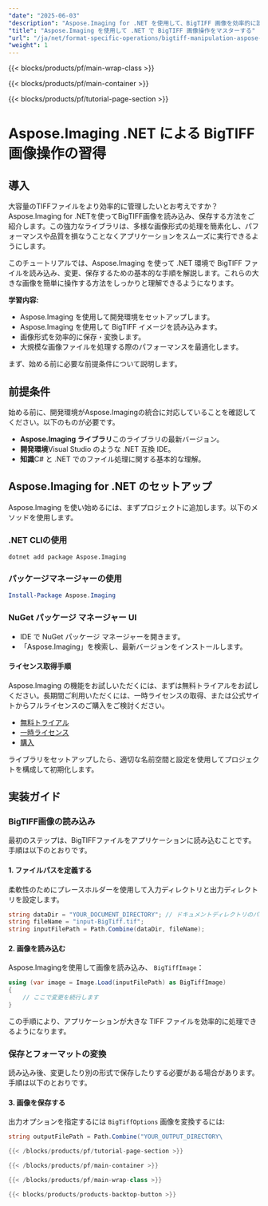 ```yaml
---
"date": "2025-06-03"
"description": "Aspose.Imaging for .NET を使用して、BigTIFF 画像を効率的に読み込み、変更、保存する方法を学びましょう。ステップバイステップのガイドで、アプリケーションのパフォーマンスを向上させましょう。"
"title": "Aspose.Imaging を使用して .NET で BigTIFF 画像操作をマスターする"
"url": "/ja/net/format-specific-operations/bigtiff-manipulation-aspose-imaging-dotnet/"
"weight": 1
---
```


{{< blocks/products/pf/main-wrap-class >}}

{{< blocks/products/pf/main-container >}}

{{< blocks/products/pf/tutorial-page-section >}}
# Aspose.Imaging .NET による BigTIFF 画像操作の習得

## 導入

大容量のTIFFファイルをより効率的に管理したいとお考えですか？Aspose.Imaging for .NETを使ってBigTIFF画像を読み込み、保存する方法をご紹介します。この強力なライブラリは、多様な画像形式の処理を簡素化し、パフォーマンスや品質を損なうことなくアプリケーションをスムーズに実行できるようにします。

このチュートリアルでは、Aspose.Imaging を使って .NET 環境で BigTIFF ファイルを読み込み、変更、保存するための基本的な手順を解説します。これらの大きな画像を簡単に操作する方法をしっかりと理解できるようになります。

**学習内容:**
- Aspose.Imaging を使用して開発環境をセットアップします。
- Aspose.Imaging を使用して BigTIFF イメージを読み込みます。
- 画像形式を効率的に保存・変換します。
- 大規模な画像ファイルを処理する際のパフォーマンスを最適化します。

まず、始める前に必要な前提条件について説明します。

## 前提条件

始める前に、開発環境がAspose.Imagingの統合に対応していることを確認してください。以下のものが必要です。
- **Aspose.Imaging ライブラリ**このライブラリの最新バージョン。
- **開発環境**Visual Studio のような .NET 互換 IDE。
- **知識**C# と .NET でのファイル処理に関する基本的な理解。

## Aspose.Imaging for .NET のセットアップ

Aspose.Imaging を使い始めるには、まずプロジェクトに追加します。以下のメソッドを使用します。

### .NET CLIの使用
```shell
dotnet add package Aspose.Imaging
```

### パッケージマネージャーの使用
```powershell
Install-Package Aspose.Imaging
```

### NuGet パッケージ マネージャー UI
- IDE で NuGet パッケージ マネージャーを開きます。
- 「Aspose.Imaging」を検索し、最新バージョンをインストールします。

#### ライセンス取得手順
Aspose.Imaging の機能をお試しいただくには、まずは無料トライアルをお試しください。長期間ご利用いただくには、一時ライセンスの取得、または公式サイトからフルライセンスのご購入をご検討ください。

- [無料トライアル](https://releases.aspose.com/imaging/net/)
- [一時ライセンス](https://purchase.aspose.com/temporary-license/)
- [購入](https://purchase.aspose.com/buy)

ライブラリをセットアップしたら、適切な名前空間と設定を使用してプロジェクトを構成して初期化します。

## 実装ガイド

### BigTIFF画像の読み込み

最初のステップは、BigTIFFファイルをアプリケーションに読み込むことです。手順は以下のとおりです。

#### 1. ファイルパスを定義する
柔軟性のためにプレースホルダーを使用して入力ディレクトリと出力ディレクトリを設定します。
```csharp
string dataDir = "YOUR_DOCUMENT_DIRECTORY"; // ドキュメントディレクトリのパスに置き換えます
string fileName = "input-BigTiff.tif";
string inputFilePath = Path.Combine(dataDir, fileName);
```

#### 2. 画像を読み込む
Aspose.Imagingを使用して画像を読み込み、 `BigTiffImage`：
```csharp
using (var image = Image.Load(inputFilePath) as BigTiffImage)
{
    // ここで変更を続行します
}
```
この手順により、アプリケーションが大きな TIFF ファイルを効率的に処理できるようになります。

### 保存とフォーマットの変換

読み込み後、変更したり別の形式で保存したりする必要がある場合があります。手順は以下のとおりです。

#### 3. 画像を保存する
出力オプションを指定するには `BigTiffOptions` 画像を変換するには:
```csharp
string outputFilePath = Path.Combine("YOUR_OUTPUT_DIRECTORY\

{{< /blocks/products/pf/tutorial-page-section >}}

{{< /blocks/products/pf/main-container >}}

{{< /blocks/products/pf/main-wrap-class >}}

{{< blocks/products/products-backtop-button >}}